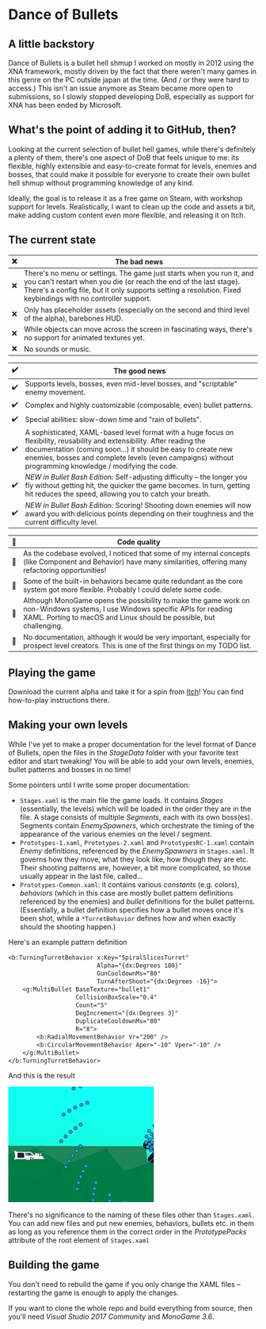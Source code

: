 # Dance of Bullets

## A little backstory

Dance of Bullets is a bullet hell shmup I worked on mostly in 2012 using the XNA framework, mostly driven by the fact that there weren't many games in this genre on the PC outside japan at the time. (And / or they were hard to access.) This isn't an issue anymore as Steam became more open to submissions, so I slowly stopped developing DoB, especially as support for XNA has been ended by Microsoft.

## What's the point of adding it to GitHub, then?

Looking at the current selection of bullet hell games, while there's definitely a plenty of them, there's one aspect of DoB that feels unique to me: its flexible, highly extensible and easy-to-create format for levels, enemies and bosses, that could make it possible for everyone to create their own bullet hell shmup without programming knowledge of any kind.

Ideally, the goal is to release it as a free game on Steam, with workshop support for levels. Realistically, I want to clean up the code and assets a bit, make adding custom content even more flexible, and releasing it on Itch.

## The current state

:x: | The bad news
---|---
:x: | There's no menu or settings. The game just starts when you run it, and you can't restart when you die (or reach the end of the last stage). There's a config file, but it only supports setting a resolution. Fixed keybindings with no controller support.
:x: | Only has placeholder assets (especially on the second and third level of the alpha), barebones HUD.
:x: | While objects can move across the screen in fascinating ways, there's no support for animated textures yet.
:x: | No sounds or music.

:heavy_check_mark: | The good news
---|---
:heavy_check_mark: | Supports levels, bosses, even mid-level bosses, and "scriptable" enemy movement.
:heavy_check_mark: | Complex and highly customizable (composable, even) bullet patterns.
:heavy_check_mark: | Special abilities: slow-down time and "rain of bullets".
:heavy_check_mark: | A sophisticated, XAML-based level format with a huge focus on flexibility, reusability and extensibility. After reading the documentation (coming soon...) it should be easy to create new enemies, bosses and complete levels (even campaigns) without programming knowledge / modifying the code.
:heavy_check_mark: | *NEW in Bullet Bash Edition:* Self-adjusting difficulty – the longer you fly without getting hit, the quicker the game becomes. In turn, getting hit reduces the speed, allowing you to catch your breath.
:heavy_check_mark: | *NEW in Bullet Bash Edition:* Scoring! Shooting down enemies will now award you with delicious points depending on their toughness and the current difficulty level.

:lipstick: | Code quality
---|---
:lipstick: | As the codebase evolved, I noticed that some of my internal concepts (like Component and Behavior) have many similarities, offering many refactoring opportunities!
:lipstick: | Some of the built-in behaviors became quite redundant as the core system got more flexible. Probably I could delete some code.
:lipstick: | Although MonoGame opens the possibility to make the game work on non-Windows systems, I use Windows specific APIs for reading XAML. Porting to macOS and Linux should be possible, but challenging.
:lipstick: | No documentation, although it would be very important, especially for prospect level creators. This is one of the first things on my TODO list.

## Playing the game

Download the current alpha and take it for a spin from [Itch](https://madve2.itch.io/dance-of-bullets)! You can find how-to-play instructions there.

## Making your own levels

While I've yet to make a proper documentation for the level format of Dance of Bullets, open the files in the _StageData_ folder with your favorite text editor and start tweaking! You will be able to add your own levels, enemies, bullet patterns and bosses in no time!

Some pointers until I write some proper documentation:

- `Stages.xaml` is the main file the game loads. It contains _Stages_ (essentially, the levels) which will be loaded in the order they are in the file. A stage consists of multiple _Segments_, each with its own boss(es). Segments contain _EnemySpawners_, which orchestrate the timing of the appearance of the various enemies on the level / segment.
- `Prototypes-1.xaml`, `Prototypes-2.xaml`​  and `PrototypesRC-1.xaml`​ contain _Enemy_ definitions, referenced by the _EnemySpawners_ in `Stages.xaml`. It governs how they move, what they look like, how though they are etc. Their shooting patterns are, however, a bit more complicated, so those usually appear in the last file, called...
- `Prototypes-Common.xaml`: it contains various _constants_ (e.g. colors), _behaviors_ (which in this case are mostly bullet pattern definitions referenced by the enemies) and _bullet_ definitions for the bullet patterns. (Essentially, a bullet definition specifies how a bullet moves once it's been shot, while a `*TurretBehavior` defines how and when exactly should the shooting happen.)

Here's an example pattern definition

```
<b:TurningTurretBehavior x:Key="SpiralSlicesTurret"
                         Alpha="{dx:Degrees 180}"
                         GunCooldownMs="80"
                         TurnAfterShoot="{dx:Degrees -16}">
    <g:MultiBullet BaseTexture="bullet1"
                   CollisionBoxScale="0.4"
                   Count="5"
                   DegIncrement="{dx:Degrees 3}"
                   DuplicateCooldownMs="80"
                   R="8">
        <b:RadialMovementBehavior Vr="200" />
        <b:CircularMovementBehavior Aper="-10" Vper="-10" />
    </g:MultiBullet>
</b:TurningTurretBehavior>
```

And this is the result

![Bullet pattern example](readme/pattern-example.gif)

There's no significance to the naming of these files other than `Stages.xaml`. You can add new files and put new enemies, behaviors, bullets etc. in them as long as you reference them in the correct order in the _PrototypePacks_ attribute of the root element of `Stages.xaml`

## Building the game

You don't need to rebuild the game if you only change the XAML files – restarting the game is enough to apply the changes.

If you want to clone the whole repo and build everything from source, then you'll need _Visual Studio 2017 Community_ and _MonoGame 3.6_.
